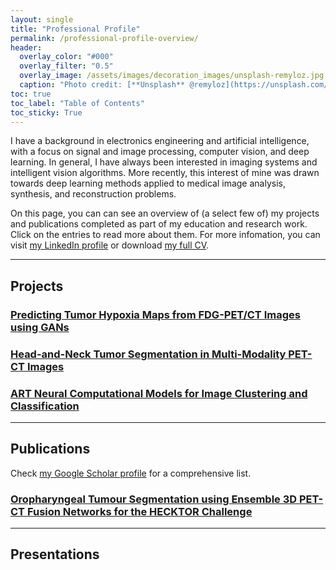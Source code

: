 ```yaml
---
layout: single
title: "Professional Profile"
permalink: /professional-profile-overview/
header:
  overlay_color: "#000"
  overlay_filter: "0.5"
  overlay_image: /assets/images/decoration_images/unsplash-remyloz.jpg
  caption: "Photo credit: [**Unsplash** @remyloz](https://unsplash.com/@remyloz)"
toc: true
toc_label: "Table of Contents"
toc_sticky: True
---
```


I have a background in electronics engineering and artificial intelligence, with a focus on signal and image processing, computer vision, and deep learning. In general, I have always been interested in imaging systems and intelligent vision algorithms. More recently, this interest of mine was drawn towards deep learning methods applied to medical image analysis, synthesis, and reconstruction problems.

On this page, you can can see an overview of (a select few of) my projects and publications completed as part of my education and research work. Click on the entries to read more about them. For more infomation, you can visit [my LinkedIn profile](https://www.linkedin.com/in/chinmay_rao) or download [my full CV]().



-----------
## Projects


### [Predicting Tumor Hypoxia Maps from FDG-PET/CT Images using GANs](professional_profile/projects/2021-07-msc-thesis-hypoxia.md)

### [Head-and-Neck Tumor Segmentation in Multi-Modality PET-CT Images](professional_profile/projects/2021-01-msc-internship-hn-tumor-seg.md)

### [ART Neural Computational Models for Image Clustering and Classification](professional_profile/projects/2018-11-btech-final-art.md)



---------------
## Publications

Check [my Google Scholar profile](https://scholar.google.com/citations?user=aNaTofQAAAAJ&hl=en) for a comprehensive list.


### [Oropharyngeal Tumour Segmentation using Ensemble 3D PET-CT Fusion Networks for the HECKTOR Challenge](professional_profile/publications/2021-01-oropharyngeal.md)



----------------
## Presentations
